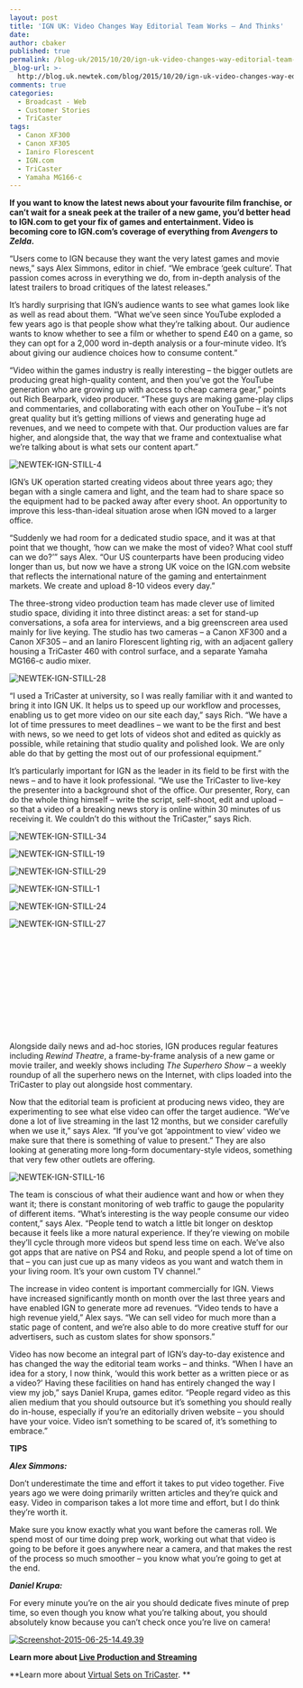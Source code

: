 ```yaml
---
layout: post
title: 'IGN UK: Video Changes Way Editorial Team Works — And Thinks'
date:
author: cbaker
published: true
permalink: /blog-uk/2015/10/20/ign-uk-video-changes-way-editorial-team-works-and-thinks/
_blog-url: >-
  http://blog.uk.newtek.com/blog/2015/10/20/ign-uk-video-changes-way-editorial-team-works-and-thinks/
comments: true
categories:
  - Broadcast - Web
  - Customer Stories
  - TriCaster
tags:
  - Canon XF300
  - Canon XF305
  - Ianiro Florescent
  - IGN.com
  - TriCaster
  - Yamaha MG166-c
---
```

**If you want to know the latest news about your favourite film franchise, or can’t wait for a sneak peek at the trailer of a new game, you’d better head to IGN.com to get your fix of games and entertainment. Video is becoming core to IGN.com’s coverage of everything from *Avengers* to *Zelda*.**

“Users come to IGN because they want the very latest games and movie news,” says Alex Simmons, editor in chief. “We embrace ‘geek culture’. That passion comes across in everything we do, from in-depth analysis of the latest trailers to broad critiques of the latest releases.”

It’s hardly surprising that IGN’s audience wants to see what games look like as well as read about them. “What we’ve seen since YouTube exploded a few years ago is that people show what they’re talking about. Our audience wants to know whether to see a film or whether to spend £40 on a game, so they can opt for a 2,000 word in-depth analysis or a four-minute video. It’s about giving our audience choices how to consume content.”

“Video within the games industry is really interesting – the bigger outlets are producing great high-quality content, and then you’ve got the YouTube generation who are growing up with access to cheap camera gear,” points out Rich Bearpark, video producer. “These guys are making game-play clips and commentaries, and collaborating with each other on YouTube – it’s not great quality but it’s getting millions of views and generating huge ad revenues, and we need to compete with that. Our production values are far higher, and alongside that, the way that we frame and contextualise what we’re talking about is what sets our content apart.”

![NEWTEK-IGN-STILL-4](http://blog.uk.newtek.com/wp-content/uploads/2015/10/NEWTEK-IGN-STILL-4.jpg)

IGN’s UK operation started creating videos about three years ago; they began with a single camera and light, and the team had to share space so the equipment had to be packed away after every shoot. An opportunity to improve this less-than-ideal situation arose when IGN moved to a larger office.

“Suddenly we had room for a dedicated studio space, and it was at that point that we thought, ‘how can we make the most of video? What cool stuff can we do?’” says Alex. “Our US counterparts have been producing video longer than us, but now we have a strong UK voice on the IGN.com website that reflects the international nature of the gaming and entertainment markets. We create and upload 8-10 videos every day.”

The three-strong video production team has made clever use of limited studio space, dividing it into three distinct areas: a set for stand-up conversations, a sofa area for interviews, and a big greenscreen area used mainly for live keying. The studio has two cameras – a Canon XF300 and a Canon XF305 – and an Ianiro Florescent lighting rig, with an adjacent gallery housing a TriCaster 460 with control surface, and a separate Yamaha MG166-c audio mixer.

![NEWTEK-IGN-STILL-28](http://blog.uk.newtek.com/wp-content/uploads/2015/10/NEWTEK-IGN-STILL-28.jpg)

“I used a TriCaster at university, so I was really familiar with it and wanted to bring it into IGN UK. It helps us to speed up our workflow and processes, enabling us to get more video on our site each day,” says Rich. “We have a lot of time pressures to meet deadlines – we want to be the first and best with news, so we need to get lots of videos shot and edited as quickly as possible, while retaining that studio quality and polished look. We are only able do that by getting the most out of our professional equipment.”

It’s particularly important for IGN as the leader in its field to be first with the news – and to have it look professional. “We use the TriCaster to live-key the presenter into a background shot of the office. Our presenter, Rory, can do the whole thing himself – write the script, self-shoot, edit and upload – so that a video of a breaking news story is online within 30 minutes of us receiving it. We couldn’t do this without the TriCaster,” says Rich.

![NEWTEK-IGN-STILL-34](http://blog.uk.newtek.com/wp-content/uploads/2015/10/NEWTEK-IGN-STILL-34.jpg)

![NEWTEK-IGN-STILL-19](http://blog.uk.newtek.com/wp-content/uploads/2015/10/NEWTEK-IGN-STILL-19.jpg)

![NEWTEK-IGN-STILL-29](http://blog.uk.newtek.com/wp-content/uploads/2015/10/NEWTEK-IGN-STILL-29.jpg)

![NEWTEK-IGN-STILL-1](http://blog.uk.newtek.com/wp-content/uploads/2015/10/NEWTEK-IGN-STILL-1.jpg)

![NEWTEK-IGN-STILL-24](http://blog.uk.newtek.com/wp-content/uploads/2015/10/NEWTEK-IGN-STILL-24.jpg)

![NEWTEK-IGN-STILL-27](http://blog.uk.newtek.com/wp-content/uploads/2015/10/NEWTEK-IGN-STILL-27.jpg)

&nbsp;

&nbsp;

&nbsp;

&nbsp;

&nbsp;

&nbsp;

Alongside daily news and ad-hoc stories, IGN produces regular features including *Rewind Theatre*, a frame-by-frame analysis of a new game or movie trailer, and weekly shows including *The Superhero Show* – a weekly roundup of all the superhero news on the Internet, with clips loaded into the TriCaster to play out alongside host commentary.

Now that the editorial team is proficient at producing news video, they are experimenting to see what else video can offer the target audience. “We’ve done a lot of live streaming in the last 12 months, but we consider carefully when we use it,” says Alex. “If you’ve got ‘appointment to view’ video we make sure that there is something of value to present.” They are also looking at generating more long-form documentary-style videos, something that very few other outlets are offering.

![NEWTEK-IGN-STILL-16](http://blog.uk.newtek.com/wp-content/uploads/2015/10/NEWTEK-IGN-STILL-16.jpg)

The team is conscious of what their audience want and how or when they want it; there is constant monitoring of web traffic to gauge the popularity of different items. “What’s interesting is the way people consume our video content,” says Alex. “People tend to watch a little bit longer on desktop because it feels like a more natural experience. If they’re viewing on mobile they’ll cycle through more videos but spend less time on each. We’ve also got apps that are native on PS4 and Roku, and people spend a lot of time on that – you can just cue up as many videos as you want and watch them in your living room. It’s your own custom TV channel.”

The increase in video content is important commercially for IGN. Views have increased significantly month on month over the last three years and have enabled IGN to generate more ad revenues. “Video tends to have a high revenue yield,” Alex says. “We can sell video for much more than a static page of content, and we’re also able to do more creative stuff for our advertisers, such as custom slates for show sponsors.”

Video has now become an integral part of IGN’s day-to-day existence and has changed the way the editorial team works – and thinks. “When I have an idea for a story, I now think, ‘would this work better as a written piece or as a video?’ Having these facilities on hand has entirely changed the way I view my job,” says Daniel Krupa, games editor. “People regard video as this alien medium that you should outsource but it’s something you should really do in-house, especially if you’re an editorially driven website – you should have your voice. Video isn’t something to be scared of, it’s something to embrace.”

**TIPS**

***Alex Simmons:***

Don’t underestimate the time and effort it takes to put video together. Five years ago we were doing primarily written articles and they’re quick and easy. Video in comparison takes a lot more time and effort, but I do think they’re worth it.

Make sure you know exactly what you want before the cameras roll. We spend most of our time doing prep work, working out what that video is going to be before it goes anywhere near a camera, and that makes the rest of the process so much smoother – you know what you’re going to get at the end.

***Daniel Krupa:***

For every minute you’re on the air you should dedicate fives minute of prep time, so even though you know what you’re talking about, you should absolutely know because you can’t check once you’re live on camera!

<a href="http://new.tk/3b" target="_blank">![Screenshot-2015-06-25-14.49.39](http://blog.uk.newtek.com/wp-content/uploads/2015/10/Screenshot-2015-06-25-14.49.39.png)</a>

**Learn more about <a href="http://www.newtek.com/solutions/live-production-a-streaming.html" target="_blank">Live Production and Streaming</a>**

**Learn more about <a href="http://newtek.com/products/tricaster-mini/virtual-set-gallery.html" target="_blank">Virtual Sets on TriCaster</a>. **
